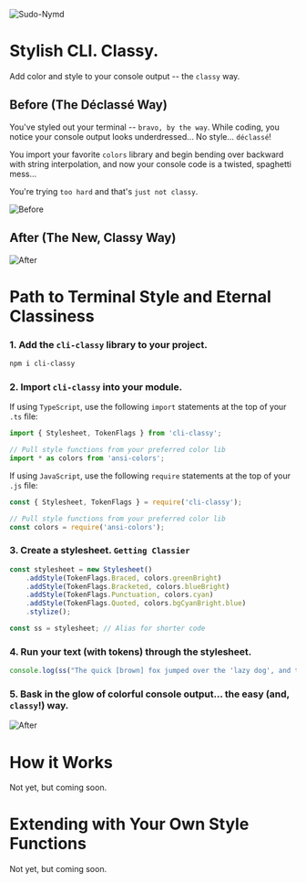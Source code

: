 ![Sudo-Nymd](https://github.com/sudo-nymd/branding/blob/main/images/cli-classy.png?raw=true)
# Stylish CLI. Classy.

Add color and style to your console output -- the ```classy``` way.

## Before (The Déclassé Way)

You've styled out your terminal -- ```bravo, by the way```. While coding, you notice your console output looks underdressed... No style... ```déclassé```! 

You import your favorite ```colors``` library and begin bending over backward with string interpolation, and now your console code is a twisted, spaghetti mess... 

You're trying ```too hard``` and that's ```just not classy```.

![Before](https://github.com/sudo-nymd/cli-stylesheets/blob/master/images/before.png?raw=true)

## After (The New, Classy Way)

![After](https://github.com/sudo-nymd/cli-stylesheets/blob/master/images/after.png?raw=true)

# Path to Terminal Style and Eternal Classiness

### 1. Add the ```cli-classy``` library to your project.

``` bash
npm i cli-classy
``` 

### 2. Import ```cli-classy``` into your module.

If using ```TypeScript```, use the following ```import``` statements at the top of your ```.ts``` file:

``` javascript
import { Stylesheet, TokenFlags } from 'cli-classy';

// Pull style functions from your preferred color lib
import * as colors from 'ansi-colors';
```

If using ```JavaScript```, use the following ```require``` statements at the top of your ```.js``` file:

``` javascript
const { Stylesheet, TokenFlags } = require('cli-classy');

// Pull style functions from your preferred color lib
const colors = require('ansi-colors');
```

### 3. Create a stylesheet. ```Getting Classier```

``` javascript
const stylesheet = new Stylesheet()
    .addStyle(TokenFlags.Braced, colors.greenBright)
    .addStyle(TokenFlags.Bracketed, colors.blueBright)
    .addStyle(TokenFlags.Punctuation, colors.cyan)
    .addStyle(TokenFlags.Quoted, colors.bgCyanBright.blue)
    .stylize();

const ss = stylesheet; // Alias for shorter code
```

### 4. Run your text (with tokens) through the stylesheet. 

``` javascript
console.log(ss("The quick [brown] fox jumped over the 'lazy dog', and the {cow} jumped over the moon! Enough said."));
```

### 5. Bask in the glow of colorful console output... the easy (and, ```classy```!) way.

![After](https://github.com/sudo-nymd/cli-stylesheets/blob/master/images/after-small.png?raw=true)

# How it Works

Not yet, but coming soon.
# Extending with Your Own Style Functions

Not yet, but coming soon.

